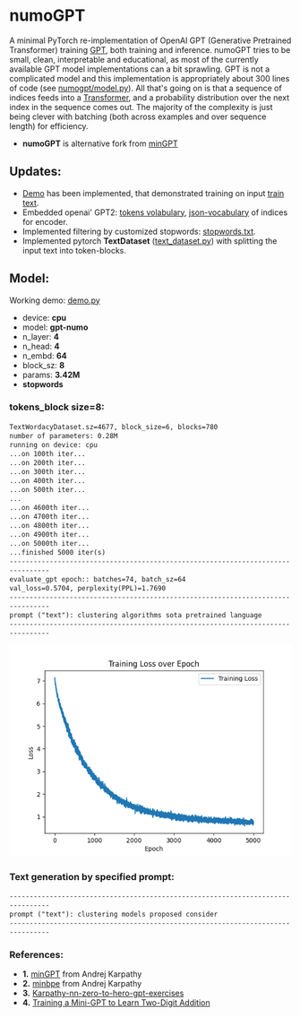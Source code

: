 # numoGPT

A minimal PyTorch re-implementation of OpenAI GPT (Generative Pretrained Transformer) training [GPT](https://github.com/openai/gpt-2), both training and inference. numoGPT tries to be small, clean, interpretable and educational, as most of the currently available GPT model implementations can a bit sprawling. 
GPT is not a complicated model and this implementation is appropriately about 300 lines of code (see [numogpt/model.py](numogpt/model.py)). All that's going on is that a sequence of indices feeds into a [Transformer](https://arxiv.org/abs/1706.03762), and a probability distribution over the next index in the sequence comes out. 
The majority of the complexity is just being clever with batching (both across examples and over sequence length) for efficiency.

* **numoGPT** is alternative fork from [minGPT](https://github.com/karpathy/minGPT)


## Updates:
* [Demo](demo.py) has been implemented, that demonstrated training on input [train text](data/train-nn.txt).
* Embedded openai' GPT2: [tokens volabulary](gpt-2/vocab.bpe), [json-vocabulary](gpt-2/encoder.json) of indices for encoder.
* Implemented filtering by customized stopwords: [stopwords.txt](data/stopwords.txt).
* Implemented pytorch **TextDataset** ([text_dataset.py](numogpt/text_dataset.py)) with splitting the input text into token-blocks.


## Model:
Working demo: [demo.py](demo.py)

* device:  **cpu**
* model:   **gpt-numo**
* n_layer: **4**
* n_head:  **4**
* n_embd:  **64**
* block_sz:   **8**
* params:  **3.42M**
* **stopwords**


### tokens_block size=8:
```
TextWordacyDataset.sz=4677, block_size=6, blocks=780
number of parameters: 0.28M
running on device: cpu
...on 100th iter...
...on 200th iter...
...on 300th iter...
...on 400th iter...
...on 500th iter...
...
...on 4600th iter...
...on 4700th iter...
...on 4800th iter...
...on 4900th iter...
...on 5000th iter...
...finished 5000 iter(s)
--------------------------------------------------------------------------------
evaluate_gpt epoch:: batches=74, batch_sz=64
val_loss=0.5704, perplexity(PPL)=1.7690
--------------------------------------------------------------------------------
prompt ("text"): clustering algorithms sota pretrained language
--------------------------------------------------------------------------------
```

![numoGPT](assets/figure-1.png)

### Text generation by specified prompt:
```
--------------------------------------------------------------------------------
prompt ("text"): clustering models proposed consider
--------------------------------------------------------------------------------
```


### References:

* **1.** [minGPT](https://github.com/karpathy/minGPT) from Andrej Karpathy
* **2.**  [minbpe](https://github.com/karpathy/minbpe) from Andrej Karpathy
* **3.** [Karpathy-nn-zero-to-hero-gpt-exercises](https://www.kaggle.com/code/chizkidd/karpathy-nn-zero-to-hero-gpt-exercises/notebook)
* **4.** [Training a Mini-GPT to Learn Two-Digit Addition](https://www.gaohongnan.com/influential/generative_pretrained_transformer/05_adder.html)
